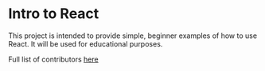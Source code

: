 # Intro to React

This project is intended to provide simple, beginner examples of how to use React. It will be used for educational purposes.

Full list of contributors [here](https://github.com/bmansell/intro-to-react/graphs/contributors)